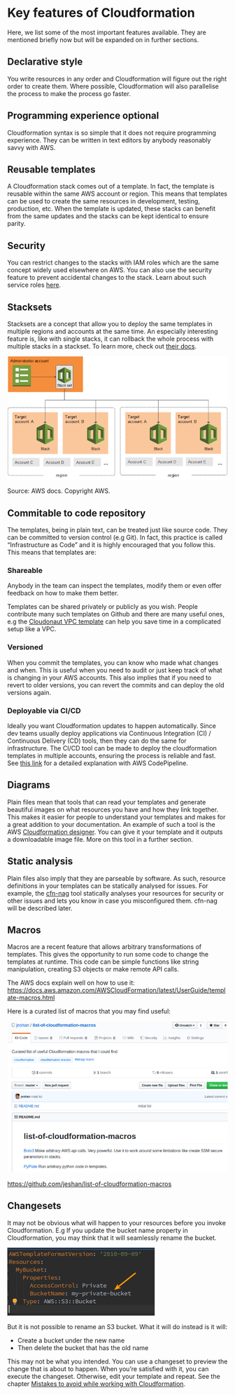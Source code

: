 # Key features of Cloudformation
Here, we list some of the most important features available. They are mentioned briefly now but will be expanded on in further sections.

## Declarative style
You write resources in any order and Cloudformation will figure out the right order to create them. Where possible, Cloudformation will also parallelise the process to make the process go faster.


## Programming experience optional
Cloudformation syntax is so simple that it does not require programming experience. They can be written in text editors by anybody reasonably savvy with AWS.


## Reusable templates
A Cloudformation stack comes out of a template. In fact, the template is reusable within the same AWS account or region. This means that templates can be used to create the same resources in development, testing, production, etc. When the template is updated, these stacks can benefit from the same updates and the stacks can be kept identical to ensure parity.


## Security
You can restrict changes to the stacks with IAM roles which are the same concept widely used elsewhere on AWS. You can also use the security feature to prevent accidental changes to the stack. Learn about such service roles [here](https://docs.aws.amazon.com/AWSCloudFormation/latest/UserGuide/using-iam-servicerole.html?shortFooter=true).


## Stacksets
Stacksets are a concept that allow you to deploy the same templates in multiple regions and accounts at the same time. An especially interesting feature is, like with single stacks, it can rollback the whole process with multiple stacks in a stackset. To learn more, check out [their docs](https://docs.aws.amazon.com/AWSCloudFormation/latest/UserGuide/what-is-cfnstacksets.html).

![](images/image3.png)


Source: AWS docs. Copyright AWS.


## Commitable to code repository
The templates, being in plain text, can be treated just like source code. They can be committed to version control (e.g Git). In fact, this practice is called “Infrastructure as Code” and it is highly encouraged that you follow this. This means that templates are:

### Shareable
Anybody in the team can inspect the templates, modify them or even offer feedback on how to make them better.

Templates can be shared privately or publicly as you wish. People contribute many such templates on Github and there are many useful ones, e.g the [Cloudonaut VPC template](https://templates.cloudonaut.io/en/stable/vpc/) can help you save time in a complicated setup like a VPC.

### Versioned
When you commit the templates, you can know who made what changes and when. This is useful when you need to audit or just keep track of what is changing in your AWS accounts. This also implies that if you need to revert to older versions, you can revert the commits and can deploy the old versions again.

### Deployable via CI/CD
Ideally you want Cloudformation updates to happen automatically. Since dev teams usually deploy applications via Continuous Integration (CI) / Continuous Delivery (CD) tools, then they can do the same for infrastructure. The CI/CD tool can be made to deploy the cloudformation templates in multiple accounts, ensuring the process is reliable and fast. See [this link](https://docs.aws.amazon.com/AWSCloudFormation/latest/UserGuide/continuous-delivery-codepipeline.html) for a detailed explanation with AWS CodePipeline.


## Diagrams
Plain files mean that tools that can read your templates and generate beautiful images on what resources you have and how they link together. This makes it easier for people to understand your templates and makes for a great addition to your documentation. An example of such a tool is the AWS [Cloudformation designer](https://docs.aws.amazon.com/AWSCloudFormation/latest/UserGuide/working-with-templates-cfn-designer.html). You can give it your template and it outputs a downloadable image file. More on this tool in a further section.


## Static analysis
Plain files also imply that they are parseable by software. As such, resource definitions in your templates can be statically analysed for issues. For example, the [cfn-nag](https://github.com/stelligent/cfn_nag) tool statically analyses your resources for security or other issues and lets you know in case you misconfigured them. cfn-nag will be described later.


## Macros
Macros are a recent feature that allows arbitrary transformations of templates. This gives the opportunity to run some code to change the templates at runtime. This code can be simple functions like string manipulation, creating S3 objects or make remote API calls.

The AWS docs explain well on how to use it:
https://docs.aws.amazon.com/AWSCloudFormation/latest/UserGuide/template-macros.html


Here is a curated list of macros that you may find useful:

![](images/image18.png)

https://github.com/jeshan/list-of-cloudformation-macros


## Changesets
It may not be obvious what will happen to your resources before you invoke Cloudformation. E.g If you update the bucket name property in Cloudformation, you may think that it will seamlessly rename the bucket.

![](images/image16.png)

But it is not possible to rename an S3 bucket. What it will do instead is it will:

- Create a bucket under the new name
- Then delete the bucket that has the old name

This may not be what you intended. You can use a changeset to preview the change that is about to happen. When you’re satisfied with it, you can execute the changeset. Otherwise, edit your template and repeat. See the chapter [Mistakes to avoid while working with Cloudformation](mistakes-to-avoid.md).

